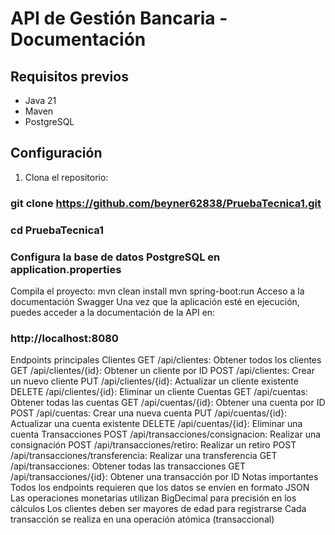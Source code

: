 # API de Gestión Bancaria - Documentación

## Requisitos previos
- Java 21
- Maven
- PostgreSQL

## Configuración
1. Clona el repositorio:

### git clone https://github.com/beyner62838/PruebaTecnica1.git
### cd PruebaTecnica1
### Configura la base de datos PostgreSQL en application.properties

Compila el proyecto:
mvn clean install
mvn spring-boot:run
Acceso a la documentación Swagger
Una vez que la aplicación esté en ejecución, puedes acceder a la documentación de la API en:

### http://localhost:8080

Endpoints principales
Clientes
GET /api/clientes: Obtener todos los clientes
GET /api/clientes/{id}: Obtener un cliente por ID
POST /api/clientes: Crear un nuevo cliente
PUT /api/clientes/{id}: Actualizar un cliente existente
DELETE /api/clientes/{id}: Eliminar un cliente
Cuentas
GET /api/cuentas: Obtener todas las cuentas
GET /api/cuentas/{id}: Obtener una cuenta por ID
POST /api/cuentas: Crear una nueva cuenta
PUT /api/cuentas/{id}: Actualizar una cuenta existente
DELETE /api/cuentas/{id}: Eliminar una cuenta
Transacciones
POST /api/transacciones/consignacion: Realizar una consignación
POST /api/transacciones/retiro: Realizar un retiro
POST /api/transacciones/transferencia: Realizar una transferencia
GET /api/transacciones: Obtener todas las transacciones
GET /api/transacciones/{id}: Obtener una transacción por ID
Notas importantes
Todos los endpoints requieren que los datos se envíen en formato JSON
Las operaciones monetarias utilizan BigDecimal para precisión en los cálculos
Los clientes deben ser mayores de edad para registrarse
Cada transacción se realiza en una operación atómica (transaccional)
